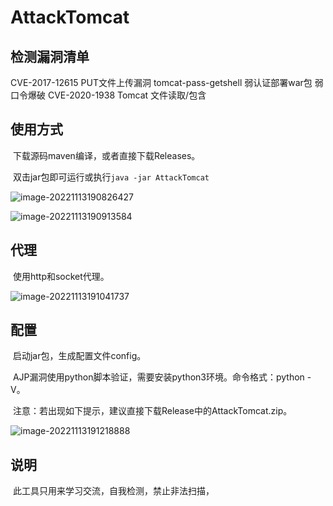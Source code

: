 # AttackTomcat

## 检测漏洞清单

CVE-2017-12615 PUT文件上传漏洞
tomcat-pass-getshell 弱认证部署war包
弱口令爆破
CVE-2020-1938 Tomcat 文件读取/包含

## 使用方式

​	下载源码maven编译，或者直接下载Releases。

​	双击jar包即可运行或执行`java -jar AttackTomcat`

![image-20221113190826427](E:\GitHub\AttackTomcat\images\image-20221113190826427.png)

![image-20221113190913584](E:\GitHub\AttackTomcat\images\image-20221113190913584.png)

## 代理

​	使用http和socket代理。

![image-20221113191041737](E:\GitHub\AttackTomcat\images\image-20221113191041737.png)

## 配置

​	启动jar包，生成配置文件config。

​	AJP漏洞使用python脚本验证，需要安装python3环境。命令格式：python -V。

​	注意：若出现如下提示，建议直接下载Release中的AttackTomcat.zip。

![image-20221113191218888](E:\GitHub\AttackTomcat\images\image-20221113191218888.png)

## 说明

​	此工具只用来学习交流，自我检测，禁止非法扫描，